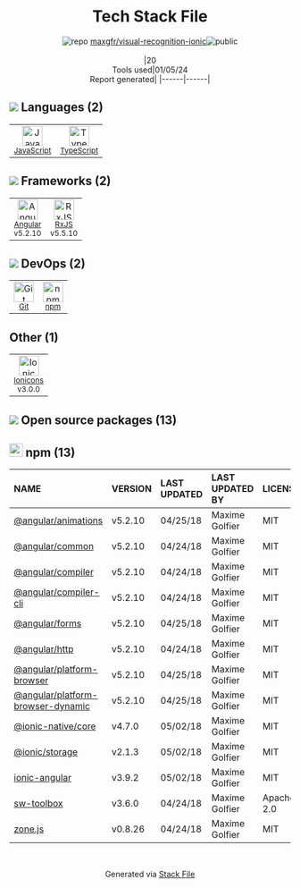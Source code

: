 <!--
&lt;--- Readme.md Snippet without images Start ---&gt;
## Tech Stack
maxgfr/visual-recognition-ionic is built on the following main stack:

- [JavaScript](https://developer.mozilla.org/en-US/docs/Web/JavaScript) – Languages
- [TypeScript](http://www.typescriptlang.org) – Languages
- [RxJS](http://reactivex.io/rxjs/) – Concurrency Frameworks
- [Angular](https://angular.io) – Javascript MVC Frameworks
- [Ionicons](http://ionicons.com/) – UI Components

Full tech stack [here](/techstack.md)

&lt;--- Readme.md Snippet without images End ---&gt;

&lt;--- Readme.md Snippet with images Start ---&gt;
## Tech Stack
maxgfr/visual-recognition-ionic is built on the following main stack:

- <img width='25' height='25' src='https://img.stackshare.io/service/1209/javascript.jpeg' alt='JavaScript'/> [JavaScript](https://developer.mozilla.org/en-US/docs/Web/JavaScript) – Languages
- <img width='25' height='25' src='https://img.stackshare.io/service/1612/bynNY5dJ.jpg' alt='TypeScript'/> [TypeScript](http://www.typescriptlang.org) – Languages
- <img width='25' height='25' src='https://img.stackshare.io/service/1796/984368.png' alt='RxJS'/> [RxJS](http://reactivex.io/rxjs/) – Concurrency Frameworks
- <img width='25' height='25' src='https://img.stackshare.io/service/3745/cb8U-gL6_400x400.jpg' alt='Angular'/> [Angular](https://angular.io) – Javascript MVC Frameworks
- <img width='25' height='25' src='https://img.stackshare.io/service/5368/icon.png' alt='Ionicons'/> [Ionicons](http://ionicons.com/) – UI Components

Full tech stack [here](/techstack.md)

&lt;--- Readme.md Snippet with images End ---&gt;
-->
<div align="center">

# Tech Stack File
![](https://img.stackshare.io/repo.svg "repo") [maxgfr/visual-recognition-ionic](https://github.com/maxgfr/visual-recognition-ionic)![](https://img.stackshare.io/public_badge.svg "public")
<br/><br/>
|20<br/>Tools used|01/05/24 <br/>Report generated|
|------|------|
</div>

## <img src='https://img.stackshare.io/languages.svg'/> Languages (2)
<table><tr>
  <td align='center'>
  <img width='36' height='36' src='https://img.stackshare.io/service/1209/javascript.jpeg' alt='JavaScript'>
  <br>
  <sub><a href="https://developer.mozilla.org/en-US/docs/Web/JavaScript">JavaScript</a></sub>
  <br>
  <sub></sub>
</td>

<td align='center'>
  <img width='36' height='36' src='https://img.stackshare.io/service/1612/bynNY5dJ.jpg' alt='TypeScript'>
  <br>
  <sub><a href="http://www.typescriptlang.org">TypeScript</a></sub>
  <br>
  <sub></sub>
</td>

</tr>
</table>

## <img src='https://img.stackshare.io/frameworks.svg'/> Frameworks (2)
<table><tr>
  <td align='center'>
  <img width='36' height='36' src='https://img.stackshare.io/service/3745/cb8U-gL6_400x400.jpg' alt='Angular'>
  <br>
  <sub><a href="https://angular.io">Angular</a></sub>
  <br>
  <sub>v5.2.10</sub>
</td>

<td align='center'>
  <img width='36' height='36' src='https://img.stackshare.io/service/1796/984368.png' alt='RxJS'>
  <br>
  <sub><a href="http://reactivex.io/rxjs/">RxJS</a></sub>
  <br>
  <sub>v5.5.10</sub>
</td>

</tr>
</table>

## <img src='https://img.stackshare.io/devops.svg'/> DevOps (2)
<table><tr>
  <td align='center'>
  <img width='36' height='36' src='https://img.stackshare.io/service/1046/git.png' alt='Git'>
  <br>
  <sub><a href="http://git-scm.com/">Git</a></sub>
  <br>
  <sub></sub>
</td>

<td align='center'>
  <img width='36' height='36' src='https://img.stackshare.io/service/1120/lejvzrnlpb308aftn31u.png' alt='npm'>
  <br>
  <sub><a href="https://www.npmjs.com/">npm</a></sub>
  <br>
  <sub></sub>
</td>

</tr>
</table>

## Other (1)
<table><tr>
  <td align='center'>
  <img width='36' height='36' src='https://img.stackshare.io/service/5368/icon.png' alt='Ionicons'>
  <br>
  <sub><a href="http://ionicons.com/">Ionicons</a></sub>
  <br>
  <sub>v3.0.0</sub>
</td>

</tr>
</table>


## <img src='https://img.stackshare.io/group.svg' /> Open source packages (13)</h2>

## <img width='24' height='24' src='https://img.stackshare.io/service/1120/lejvzrnlpb308aftn31u.png'/> npm (13)

|NAME|VERSION|LAST UPDATED|LAST UPDATED BY|LICENSE|VULNERABILITIES|
|:------|:------|:------|:------|:------|:------|
|[@angular/animations](https://www.npmjs.com/@angular/animations)|v5.2.10|04/25/18|Maxime Golfier |MIT|N/A|
|[@angular/common](https://www.npmjs.com/@angular/common)|v5.2.10|04/24/18|Maxime Golfier |MIT|N/A|
|[@angular/compiler](https://www.npmjs.com/@angular/compiler)|v5.2.10|04/24/18|Maxime Golfier |MIT|N/A|
|[@angular/compiler-cli](https://www.npmjs.com/@angular/compiler-cli)|v5.2.10|04/24/18|Maxime Golfier |MIT|N/A|
|[@angular/forms](https://www.npmjs.com/@angular/forms)|v5.2.10|04/25/18|Maxime Golfier |MIT|N/A|
|[@angular/http](https://www.npmjs.com/@angular/http)|v5.2.10|04/24/18|Maxime Golfier |MIT|N/A|
|[@angular/platform-browser](https://www.npmjs.com/@angular/platform-browser)|v5.2.10|04/25/18|Maxime Golfier |MIT|N/A|
|[@angular/platform-browser-dynamic](https://www.npmjs.com/@angular/platform-browser-dynamic)|v5.2.10|04/25/18|Maxime Golfier |MIT|N/A|
|[@ionic-native/core](https://www.npmjs.com/@ionic-native/core)|v4.7.0|05/02/18|Maxime Golfier |MIT|N/A|
|[@ionic/storage](https://www.npmjs.com/@ionic/storage)|v2.1.3|05/02/18|Maxime Golfier |MIT|N/A|
|[ionic-angular](https://www.npmjs.com/ionic-angular)|v3.9.2|05/02/18|Maxime Golfier |MIT|N/A|
|[sw-toolbox](https://www.npmjs.com/sw-toolbox)|v3.6.0|04/24/18|Maxime Golfier |Apache-2.0|N/A|
|[zone.js](https://www.npmjs.com/zone.js)|v0.8.26|04/24/18|Maxime Golfier |MIT|N/A|

<br/>
<div align='center'>

Generated via [Stack File](https://github.com/marketplace/stack-file)
